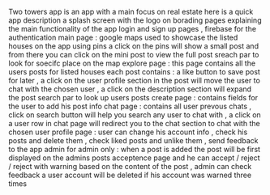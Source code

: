 Two towers app is an app with a main focus on real estate here is a quick app description 
a splash screen with the logo 
on borading pages explaining the main functionality of the app 
login and sign up pages , firebase for the authentication 
main page : google maps used to showcase the listed houses on the app using pins a click on the pins will show a small post and from there you can click on the mini post to view the full post 
sreach par to look for soecifc place on the map 
explore page : this page contains all the users posts for listed houses 
each post contains : a like button to save post for later , a click on the user profile section in the post will move the user to chat with the chosen user , a click on the description section will expand 
the post 
search par to look up users posts 
create page : contains fields for the user to add his post info 
chat page : contains all user prevous chats , click on search button will help you search any user to chat with , a click on a user row in chat page will redirect you to the chat 
section to chat with the chosen user
profile page : user can change his account info , check his posts and delete them , check liked posts and unlike them , send feedback to the app admin 
for admin only : when a post is added the post will be first displayed on the admins posts acceptence page and he can accept / reject / reject with warning based on the content of the post , admin can check feedback 
a user account will be deleted if his account was warned three times 
